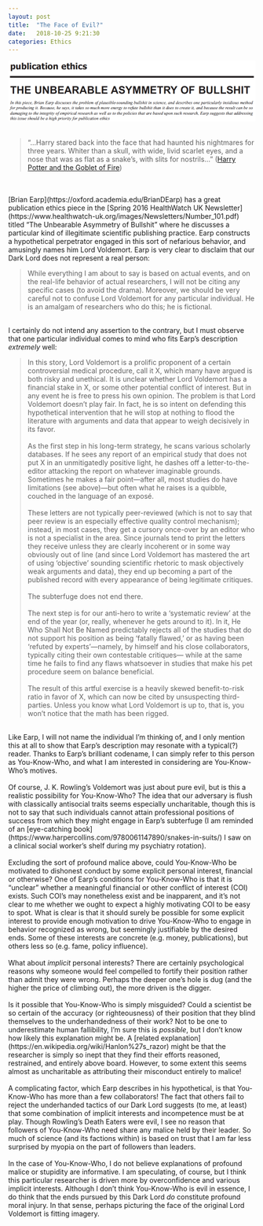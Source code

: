 ```yaml
---
layout: post
title:  "The Face of Evil?"
date:   2018-10-25 9:21:30
categories: Ethics
---
```

<img src="/images/Earp.png">
<br><br>
<blockquote>“…Harry stared back into the face that had haunted his nightmares for three years. Whiter than a skull, with wide, livid scarlet eyes, and a nose that was as flat as a snake’s, with slits for nostrils...” (<a href="https://www.pottermore.com/book-extract-long/the-dark-lord-rises">Harry Potter and the Goblet of Fire</a>)</blockquote>
<br><br>
[Brian Earp](https://oxford.academia.edu/BrianDEarp) has a great publication ethics piece in the [Spring 2016 HealthWatch UK Newsletter](https://www.healthwatch-uk.org/images/Newsletters/Number_101.pdf) titled “The Unbearable Asymmetry of Bullshit” where he discusses a particular kind of illegitimate scientific publishing practice. Earp constructs a hypothetical perpetrator engaged in this sort of nefarious behavior, and amusingly names him Lord Voldemort. Earp is very clear to disclaim that our Dark Lord does not represent a real person:
<br>
<blockquote>While everything I am about to say is based on actual events, and on the real-life behavior of actual researchers, I will not be citing any specific cases (to avoid the drama). Moreover, we should be very careful not to confuse Lord Voldemort for any particular individual. He is an amalgam of researchers who do this; he is fictional.</blockquote>
<br>
I certainly do not intend any assertion to the contrary, but I must observe that one particular individual comes to mind who fits Earp’s description <i>extremely</i> well:
<br>
<blockquote>In this story, Lord Voldemort is a prolific proponent of a certain controversial medical procedure, call it X, which many have argued is both risky and unethical. It is unclear whether Lord Voldemort has a financial stake in X, or some other potential conflict of interest. But in any event he is free to press his own opinion. The problem is that Lord Voldemort doesn’t play fair. In fact, he is so intent on defending this hypothetical intervention that he will stop at nothing to flood the literature with arguments and data that appear to weigh decisively in its favor. 
<br><br>
As the first step in his long-term strategy, he scans various scholarly databases. If he sees any report of an empirical study that does not put X in an unmitigatedly positive light, he dashes off a letter-to-the-editor attacking the report on whatever imaginable grounds. Sometimes he makes a fair point—after all, most studies do have limitations (see above)—but often what he raises is a quibble, couched in the language of an exposé.
<br><br>
These letters are not typically peer-reviewed (which is not to say that peer review is an especially effective quality control mechanism); instead, in most cases, they get a cursory once-over by an editor who is not a specialist in the area. Since journals tend to print the letters they receive unless they are clearly incoherent or in some way obviously out of line (and since Lord Voldemort has mastered the art of using ‘objective’ sounding scientific rhetoric to mask objectively weak arguments and data), they end up becoming a part of the published record with every appearance of being legitimate critiques.
<br><br>
The subterfuge does not end there.
<br><br>
The next step is for our anti-hero to write a ‘systematic review’ at the end of the year (or, really, whenever he gets around to it). In it, He Who Shall Not Be Named predictably rejects all of the studies that do not support his position as being ‘fatally flawed,’ or as having been ‘refuted by experts’—namely, by himself and his close collaborators, typically citing their own contestable critiques— while at the same time he fails to find any flaws whatsoever in studies that make his pet procedure seem on balance beneficial.
<br><br>
The result of this artful exercise is a heavily skewed benefit-to-risk ratio in favor of X, which can now be cited by unsuspecting third-parties. Unless you know what Lord Voldemort is up to, that is, you won’t notice that the math has been rigged.</blockquote>
<br>
Like Earp, I will not name the individual I’m thinking of, and I only mention this at all to show that Earp’s description may resonate with a typical(?) reader. Thanks to Earp’s brilliant codename, I can simply refer to this person as You-Know-Who, and what I am interested in considering are You-Know-Who’s motives.
<br><br>
Of course, J. K. Rowling’s Voldemort was just about pure evil, but is this a realistic possibility for You-Know-Who? The idea that our adversary is flush with classically antisocial traits seems especially uncharitable, though this is not to say that such individuals cannot attain professional positions of success from which they might engage in Earp’s subterfuge (I am reminded of an [eye-catching book](https://www.harpercollins.com/9780061147890/snakes-in-suits/) I saw on a clinical social worker’s shelf during my psychiatry rotation).
<br><br>
Excluding the sort of profound malice above, could You-Know-Who be motivated to dishonest conduct by some explicit personal interest, financial or otherwise? One of Earp’s conditions for You-Know-Who is that it is “unclear” whether a meaningful financial or other conflict of interest (COI) exists. Such COI’s may nonetheless exist and be inapparent, and it’s not clear to me whether we ought to expect a highly motivating COI to be easy to spot. What is clear is that it should surely be possible for some explicit interest to provide enough motivation to drive You-Know-Who to engage in behavior recognized as wrong, but seemingly justifiable by the desired ends. Some of these interests are concrete (e.g. money, publications), but others less so (e.g. fame, policy influence). 
<br><br>
What about <i>implicit</i> personal interests? There are certainly psychological reasons why someone would feel compelled to fortify their position rather than admit they were wrong. Perhaps the deeper one’s hole is dug (and the higher the price of climbing out), the more driven is the digger. 
<br><br>
Is it possible that You-Know-Who is simply misguided? Could a scientist be so certain of the accuracy (or righteousness) of their position that they blind themselves to the underhandedness of their work? Not to be one to underestimate human fallibility, I’m sure this is <i>possible</i>, but I don’t know how likely this explanation might be. A [related explanation](https://en.wikipedia.org/wiki/Hanlon%27s_razor) might be that the researcher is simply so inept that they find their efforts reasoned, restrained, and entirely above board. However, to some extent this seems almost as uncharitable as attributing their misconduct entirely to malice!
<br><br>
A complicating factor, which Earp describes in his hypothetical, is that You-Know-Who has more than a few collaborators! The fact that others fail to reject the underhanded tactics of our Dark Lord suggests (to me, at least) that some combination of implicit interests and incompetence must be at play. Though Rowling’s Death Eaters were evil, I see no reason that followers of You-Know-Who need share any malice held by their leader. So much of science (and its factions within) is based on trust that I am far less surprised by myopia on the part of followers than leaders.
<br><br>
In the case of You-Know-Who, I do not believe explanations of profound malice or stupidity are informative. I am speculating, of course, but I think this particular researcher is driven more by overconfidence and various implicit interests. Although I don’t think You-Know-Who is evil in essence, I do think that the ends pursued by this Dark Lord <i>do</i> constitute profound moral injury. In that sense, perhaps picturing the face of the original Lord Voldemort is fitting imagery.
